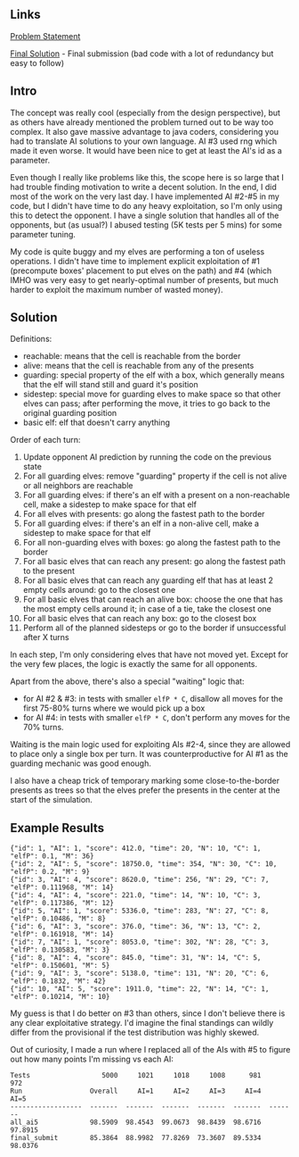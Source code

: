 ## Links
[Problem Statement](https://www.topcoder.com/challenges/30322331)

[Final Solution](https://github.com/FakePsyho/cpcontests/blob/master/topcoder/mm142/HelpTheElves.cpp) - Final submission (bad code with a lot of redundancy but easy to follow)

## Intro
The concept was really cool (especially from the design perspective), but as others have already mentioned the problem turned out to be way too complex. It also gave massive advantage to java coders, considering you had to translate AI solutions to your own language. AI #3 used rng which made it even worse. It would have been nice to get at least the AI's id as a parameter.

Even though I really like problems like this, the scope here is so large that I had trouble finding motivation to write a decent solution. In the end, I did most of the work on the very last day. I have implemented AI #2-#5 in my code, but I didn't have time to do any heavy exploitation, so I'm only using this to detect the opponent. I have a single solution that handles all of the opponents, but (as usual?) I abused testing (5K tests per 5 mins) for some parameter tuning.

My code is quite buggy and my elves are performing a ton of useless operations. I didn't have time to implement explicit exploitation of #1 (precompute boxes' placement to put elves on the path) and #4 (which IMHO was very easy to get nearly-optimal number of presents, but much harder to exploit the maximum number of wasted money).

## Solution
Definitions:
- reachable: means that the cell is reachable from the border
- alive: means that the cell is reachable from any of the presents
- guarding: special property of the elf with a box, which generally means that the elf will stand still and guard it's position
- sidestep: special move for guarding elves to make space so that other elves can pass; after performing the move, it tries to go back to the original guarding position
- basic elf: elf that doesn't carry anything

Order of each turn:
1. Update opponent AI prediction by running the code on the previous state
2. For all guarding elves: remove "guarding" property if the cell is not alive or all neighbors are reachable
3. For all guarding elves: if there's an elf with a present on a non-reachable cell, make a sidestep to make space for that elf
4. For all elves with presents: go along the fastest path to the border
5. For all guarding elves: if there's an elf in a non-alive cell, make a sidestep to make space for that elf
6. For all non-guarding elves with boxes: go along the fastest path to the border
7. For all basic elves that can reach any present: go along the fastest path to the present
8. For all basic elves that can reach any guarding elf that has at least 2 empty cells around: go to the closest one
9. For all basic elves that can reach an alive box: choose the one that has the most empty cells around it; in case of a tie, take the closest one
10. For all basic elves that can reach any box: go to the closest box
11. Perform all of the planned sidesteps or go to the border if unsuccessful after X turns

In each step, I'm only considering elves that have not moved yet. Except for the very few places, the logic is exactly the same for all opponents.

Apart from the above, there's also a special "waiting" logic that:
- for AI #2 & #3: in tests with smaller `elfP * C`, disallow all moves for the first 75-80% turns where we would pick up a box
- for AI #4: in tests with smaller `elfP * C`, don't perform any moves for the 70% turns.

Waiting is the main logic used for exploiting AIs #2-4, since they are allowed to place only a single box per turn. It was counterproductive for AI #1 as the guarding mechanic was good enough. 

I also have a cheap trick of temporary marking some close-to-the-border presents as trees so that the elves prefer the presents in the center at the start of the simulation.

## Example Results
```
{"id": 1, "AI": 1, "score": 412.0, "time": 20, "N": 10, "C": 1, "elfP": 0.1, "M": 36}
{"id": 2, "AI": 5, "score": 18750.0, "time": 354, "N": 30, "C": 10, "elfP": 0.2, "M": 9}
{"id": 3, "AI": 4, "score": 8620.0, "time": 256, "N": 29, "C": 7, "elfP": 0.111968, "M": 14}
{"id": 4, "AI": 4, "score": 221.0, "time": 14, "N": 10, "C": 3, "elfP": 0.117386, "M": 12}
{"id": 5, "AI": 1, "score": 5336.0, "time": 283, "N": 27, "C": 8, "elfP": 0.10486, "M": 8}
{"id": 6, "AI": 3, "score": 376.0, "time": 36, "N": 13, "C": 2, "elfP": 0.161918, "M": 14}
{"id": 7, "AI": 1, "score": 8053.0, "time": 302, "N": 28, "C": 3, "elfP": 0.130583, "M": 3}
{"id": 8, "AI": 4, "score": 845.0, "time": 31, "N": 14, "C": 5, "elfP": 0.150601, "M": 5}
{"id": 9, "AI": 3, "score": 5138.0, "time": 131, "N": 20, "C": 6, "elfP": 0.1832, "M": 42}
{"id": 10, "AI": 5, "score": 1911.0, "time": 22, "N": 14, "C": 1, "elfP": 0.10214, "M": 10}
```

My guess is that I do better on #3 than others, since I don't believe there is any clear exploitative strategy. I'd imagine the final standings can wildly differ from the provisional if the test distribution was highly skewed.

Out of curiosity, I made a run where I replaced all of the AIs with #5 to figure out how many points I'm missing vs each AI:
```
Tests                  5000     1021     1018     1008      981      972
Run                 Overall     AI=1     AI=2     AI=3     AI=4     AI=5
------------------  -------  -------  -------  -------  -------  -------
all_ai5             98.5909  98.4543  99.0673  98.8439  98.6716  97.8915
final_submit        85.3864  88.9982  77.8269  73.3607  89.5334  98.0376
```


